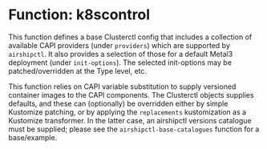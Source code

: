 Function: k8scontrol
====================

This function defines a base Clusterctl config that includes a collection
of available CAPI providers (under ``providers``) which are supported by
``airshipctl``.  It also provides a selection of those for a default Metal3
deployment (under ``init-options``).  The selected init-options may be
patched/overridden at the Type level, etc.

This function relies on CAPI variable substitution to supply versioned
container images to the CAPI components.  The Clusterctl objects
supplies defaults, and these can (optionally) be overridden either by
simple Kustomize patching, or by applying the ``replacements``
kustomization as a Kustomize transformer.  In the latter case,
an airshipctl versions catalogue must be supplied; please see the
``airshipctl-base-catalogues`` function for a base/example.
